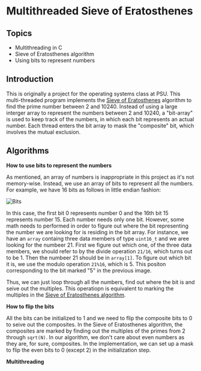 # Multithreaded Sieve of Eratosthenes

## Topics
- Multithreading in C
- Sieve of Eratosthenes algorithm
- Using bits to represent numbers

## Introduction
This is originally a project for the operating systems class at PSU. This multi-threaded program implements the [Sieve of Eratosthenes](https://en.wikipedia.org/wiki/Sieve_of_Eratosthenes) 
algorithm to find the prime number between 2 and 10240. Instead of using a large interger array to represent the numbers between 2 and 10240, a "bit-array" is used to keep track of the numbers, 
in which each bit represents an actual number. Each thread enters the bit array to mask the "composite" bit, which involves the mutual exclusion.


## Algorithms
**How to use bits to represent the numbers**

As mentioned, an array of numbers is inappropriate in this project as it's not memory-wise. Instead, we use an array of bits to represent all the numbers. For example, we have 16 bits as follows in little endian fashion:


![Bits](https://user-images.githubusercontent.com/116975970/227818374-3601e05a-6e11-43a0-9e3d-e878903d7cbc.png)


In this case, the first bit 0 represents number 0 and the 16th bit 15 represents number 15. Each number needs only one bit. However, some math needs to performed in order to figure out where the bit representing the number we are looking for is residing in the bit array. For instance, we have an `array` containg three data members of type `uint16_t` and we aree looking for the numbeer 21. First we figure out which one, of the three data members, we should refer to by the divide operation `21/16`, which turns out to be 1. Then the numbeer 21 should be in `array[1]`. To figure out which bit it is, we use the modulo operation `21%16`, which is 5. This positon corresponding to the bit marked "5" in the previous image. 


Thus, we can just loop through all the numbers, find out where the bit is and seive out the multiples. This operatiopn is equivalent to marking the multiples in the [Sieve of Eratosthenes algorithm](https://en.wikipedia.org/wiki/Sieve_of_Eratosthenes).


**How to flip the bits**

All the bits can be initialized to 1 and we need to flip the composite bits to 0 to seive out the composites. In the Sieve of Eratosthenes algorithm, the composites are marked by finding out the multiples of the primes from 2 through `sqrt(N)`. In our algorithm, we don't care about even numbers as they are, for sure, composites. In the implementation, we can set up a mask to flip the even bits to 0 (except 2) in the initialization step. 


**Multithreading**
